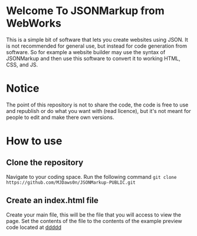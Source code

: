 # Welcome To JSONMarkup from WebWorks

This is a simple bit of software that lets you create websites using JSON. It is not recommended for general use, but instead for code generation from software. So for example a website builder may use the syntax of JSONMarkup and then use this software to convert it to working HTML, CSS, and JS.

# Notice

The point of this repository is not to share the code, the code is free to use and republish or do what you want with (read licence), but it's not meant for people to edit and make there own versions.

# How to use
## Clone the repository
Navigate to your coding space. Run the following command
`git clone https://github.com/MJDaws0n/JSONMarkup-PUBLIC.git`

## Create an index.html file
Create your main file, this will be the file that you will access to view the page. Set the contents of the file to the contents of the example preview code located at [ddddd](https://github.com/MJDaws0n/JSONMarkup-PUBLIC/blob/main/general/preview/displayWebsite.html)
